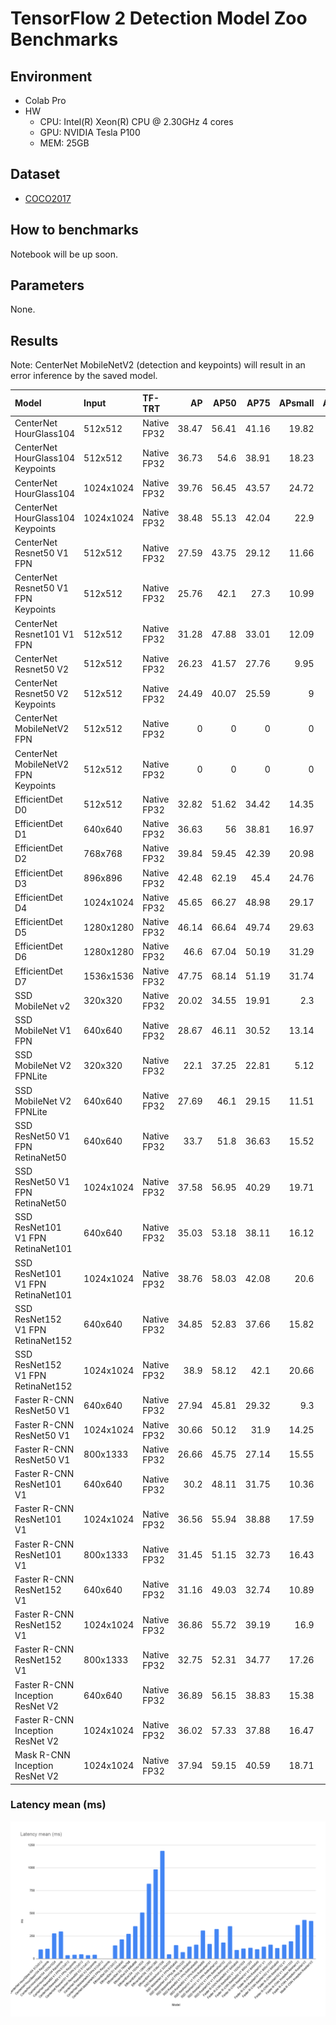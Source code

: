 # TensorFlow 2 Detection Model Zoo Benchmarks

## Environment
    
- Colab Pro
- HW
    - CPU: Intel(R) Xeon(R) CPU @ 2.30GHz 4 cores
    - GPU: NVIDIA Tesla P100
    - MEM: 25GB

## Dataset
- [COCO2017](https://cocodataset.org/#home) 

## How to benchmarks

Notebook will be up soon.

## Parameters
None.

## Results

Note: CenterNet MobileNetV2 (detection and keypoints) will result in an error inference by the saved model.

| Model                               | Input     | TF-TRT      |    AP |   AP50 |   AP75 |   APsmall |   APmedium |   APlarge |   ARmax=1 |   ARmax=10 |   ARmax=100 |   ARsmall |   ARmidium |   ARlarge |   images/sec |   99th_percentile(ms) |   total_time(s) |   latency_mean(ms) |   latency_median(ms) |   latency_min(ms) |
|:------------------------------------|:----------|:------------|------:|-------:|-------:|----------:|-----------:|----------:|----------:|-----------:|------------:|----------:|-----------:|----------:|-------------:|----------------------:|----------------:|-------------------:|---------------------:|------------------:|
| CenterNet HourGlass104              | 512x512   | Native FP32 | 38.47 |  56.41 |  41.16 |     19.82 |      42.5  |     52.74 |     32.48 |      52.7  |       55.59 |     33.27 |      60.56 |     74.12 |         9.95 |                103.96 |          497.4  |             100.49 |               100.39 |             96.66 |
| CenterNet HourGlass104 Keypoints    | 512x512   | Native FP32 | 36.73 |  54.6  |  38.91 |     18.23 |      40.34 |     51.14 |     31.32 |      50.6  |       53.34 |     31.41 |      57.42 |     72.56 |         9.18 |                112.76 |          539.11 |             108.91 |               108.84 |            103.86 |
| CenterNet HourGlass104              | 1024x1024 | Native FP32 | 39.76 |  56.45 |  43.57 |     24.72 |      43.93 |     51.35 |     33.63 |      55.84 |       59.65 |     40.48 |      63.34 |     75.56 |         3.6  |                281.68 |         1375.56 |             277.89 |               277.83 |            273.74 |
| CenterNet HourGlass104 Keypoints    | 1024x1024 | Native FP32 | 38.48 |  55.13 |  42.04 |     22.9  |      42.2  |     51.3  |     32.89 |      54.22 |       57.81 |     38.5  |      61.51 |     74.07 |         3.33 |                304.79 |         1484.65 |             299.93 |               299.92 |            293.45 |
| CenterNet Resnet50 V1 FPN           | 512x512   | Native FP32 | 27.59 |  43.75 |  29.12 |     11.66 |      32.51 |     40.57 |     26.98 |      43.34 |       45.45 |     22.95 |      49.26 |     64.83 |        27    |                 40.48 |          183.41 |              37.05 |                36.9  |             35.91 |
| CenterNet Resnet50 V1 FPN Keypoints | 512x512   | Native FP32 | 25.76 |  42.1  |  27.3  |     10.99 |      29.61 |     38.34 |     25.52 |      41.16 |       43.09 |     21.74 |      46.71 |     61.28 |        23.52 |                 46.62 |          210.56 |              42.54 |                42.47 |             39.27 |
| CenterNet Resnet101 V1 FPN          | 512x512   | Native FP32 | 31.28 |  47.88 |  33.01 |     12.09 |      34.92 |     46.71 |     29.12 |      45.41 |       47.26 |     22.93 |      50.61 |     69.23 |        21.21 |                 50.1  |          233.46 |              47.16 |                47    |             45.75 |
| CenterNet Resnet50 V2               | 512x512   | Native FP32 | 26.23 |  41.57 |  27.76 |      9.95 |      31.54 |     39.23 |     26.33 |      41.44 |       43.27 |     18.34 |      47.59 |     65.32 |        27.19 |                 40.15 |          182.15 |              36.8  |                36.58 |             35.46 |
| CenterNet Resnet50 V2 Keypoints     | 512x512   | Native FP32 | 24.49 |  40.07 |  25.59 |      9    |      28.97 |     38.17 |     25.04 |      39.55 |       41.2  |     17.64 |      45.14 |     63    |        23.63 |                 46.75 |          209.7  |              42.36 |                42.23 |             38.77 |
| CenterNet MobileNetV2 FPN           | 512x512   | Native FP32 |  0    |   0    |   0    |      0    |       0    |      0    |      0    |       0    |        0    |      0    |       0    |      0    |         0    |                  0    |            0    |               0    |                 0    |              0    |
| CenterNet MobileNetV2 FPN Keypoints | 512x512   | Native FP32 |  0    |   0    |   0    |      0    |       0    |      0    |      0    |       0    |        0    |      0    |       0    |      0    |         0    |                  0    |            0    |               0    |                 0    |              0    |
| EfficientDet D0                     | 512x512   | Native FP32 | 32.82 |  51.62 |  34.42 |     14.35 |      36.89 |     50.22 |     28.68 |      44.11 |       46.87 |     23.16 |      53.19 |     67.98 |         6.88 |                171.23 |          723.61 |             146.18 |               145.53 |            116.06 |
| EfficientDet D1                     | 640x640   | Native FP32 | 36.63 |  56    |  38.81 |     16.97 |      40.65 |     54.31 |     30.96 |      48.21 |       51.23 |     27.8  |      56.65 |     71.38 |         4.77 |                239.87 |         1042.14 |             210.53 |               210.23 |            169.27 |
| EfficientDet D2                     | 768x768   | Native FP32 | 39.84 |  59.45 |  42.39 |     20.98 |      44.41 |     56.1  |     33.2  |      51.74 |       55.07 |     33.64 |      60.15 |     73.92 |         3.67 |                310.92 |         1353.44 |             273.42 |               273    |            226.13 |
| EfficientDet D3                     | 896x896   | Native FP32 | 42.48 |  62.19 |  45.4  |     24.76 |      46.36 |     58.35 |     34.12 |      54.34 |       57.81 |     37.31 |      62.58 |     75.01 |         2.81 |                397.05 |         1762.73 |             356.11 |               355.45 |            291.69 |
| EfficientDet D4                     | 1024x1024 | Native FP32 | 45.65 |  66.27 |  48.98 |     29.17 |      50.01 |     61.53 |     35.69 |      56.93 |       60.54 |     43.06 |      65.12 |     76.9  |         1.97 |                566.63 |         2513.32 |             507.74 |               507.64 |            413.97 |
| EfficientDet D5                     | 1280x1280 | Native FP32 | 46.14 |  66.64 |  49.74 |     29.63 |      50.64 |     60.81 |     35.91 |      58.2  |       61.9  |     44.3  |      66.39 |     77.17 |         1.21 |                899.01 |         4086.04 |             825.46 |               824.7  |            716.71 |
| EfficientDet D6                     | 1280x1280 | Native FP32 | 46.6  |  67.04 |  50.19 |     31.29 |      51.49 |     60.33 |     36.24 |      58.82 |       62.55 |     45.85 |      67.05 |     77.61 |         1.02 |               1067.93 |         4863.01 |             982.43 |               981.33 |            853.44 |
| EfficientDet D7                     | 1536x1536 | Native FP32 | 47.75 |  68.14 |  51.19 |     31.74 |      52.07 |     62.86 |     36.72 |      59.43 |       63.17 |     46.49 |      67.6  |     78.71 |         0.84 |               1303.45 |         5875.76 |            1187.02 |              1186.01 |           1009.12 |
| SSD MobileNet v2                    | 320x320   | Native FP32 | 20.02 |  34.55 |  19.91 |      2.3  |      17.24 |     41.34 |     21.25 |      32.51 |       34.44 |      6.86 |      35.13 |     65.43 |        21.14 |                 54.14 |          234.75 |              47.42 |                47.17 |             39.8  |
| SSD MobileNet V1 FPN                | 640x640   | Native FP32 | 28.67 |  46.11 |  30.52 |     13.14 |      31.25 |     41.51 |     26.83 |      43.38 |       46.85 |     23.85 |      51.03 |     66.22 |         6.79 |                161.47 |          730.12 |             147.5  |               147.63 |            123.17 |
| SSD MobileNet V2 FPNLite            | 320x320   | Native FP32 | 22.1  |  37.25 |  22.81 |      5.12 |      23.39 |     38.49 |     21.77 |      33.62 |       36.22 |      7.77 |      41.81 |     60.83 |        14.05 |                 80.64 |          353.13 |              71.34 |                71.11 |             61.3  |
| SSD MobileNet V2 FPNLite            | 640x640   | Native FP32 | 27.69 |  46.1  |  29.15 |     11.51 |      30.39 |     41.05 |     25.45 |      40.67 |       43.85 |     21.21 |      48.31 |     62.72 |         7.5  |                146.8  |          661.05 |             133.55 |               133.56 |            111.32 |
| SSD ResNet50 V1 FPN RetinaNet50     | 640x640   | Native FP32 | 33.7  |  51.8  |  36.63 |     15.52 |      37.06 |     49.51 |     29.89 |      47.37 |       50.94 |     27.28 |      55.93 |     71.63 |         6.46 |                167.23 |          766.87 |             154.92 |               154.87 |            137.57 |
| SSD ResNet50 V1 FPN RetinaNet50     | 1024x1024 | Native FP32 | 37.58 |  56.95 |  40.29 |     19.71 |      41.18 |     50.87 |     32    |      51.43 |       54.98 |     33.85 |      58.33 |     72.7  |         3.23 |                328.88 |         1535.51 |             310.2  |               310.34 |            265.2  |
| SSD ResNet101 V1 FPN RetinaNet101   | 640x640   | Native FP32 | 35.03 |  53.18 |  38.11 |     16.12 |      39.12 |     50.85 |     30.6  |      48.47 |       51.94 |     28.01 |      56.96 |     72.62 |         6.15 |                178.45 |          806.17 |             162.86 |               162.96 |            141.34 |
| SSD ResNet101 V1 FPN RetinaNet101   | 1024x1024 | Native FP32 | 38.76 |  58.03 |  42.08 |     20.6  |      42.45 |     53.08 |     32.55 |      52.15 |       55.64 |     34.37 |      59.74 |     73.98 |         3.07 |                346.32 |         1612.1  |             325.68 |               325.71 |            282.58 |
| SSD ResNet152 V1 FPN RetinaNet152   | 640x640   | Native FP32 | 34.85 |  52.83 |  37.66 |     15.82 |      38.55 |     51.02 |     30.4  |      48.06 |       51.62 |     27.73 |      57.25 |     71.76 |         5.65 |                190.03 |          877.61 |             177.29 |               177.24 |            157.2  |
| SSD ResNet152 V1 FPN RetinaNet152   | 1024x1024 | Native FP32 | 38.9  |  58.12 |  42.1  |     20.66 |      42.53 |     53.18 |     32.61 |      52.14 |       55.8  |     34.02 |      59.82 |     74.04 |         2.8  |                376.88 |         1769.71 |             357.52 |               357.47 |            310.82 |
| Faster R-CNN ResNet50 V1            | 640x640   | Native FP32 | 27.94 |  45.81 |  29.32 |      9.3  |      30.66 |     45.27 |     26.6  |      41.96 |       44.8  |     19.99 |      49.65 |     69.09 |        10.62 |                101.6  |          466.66 |              94.27 |                94.5  |             82.64 |
| Faster R-CNN ResNet50 V1            | 1024x1024 | Native FP32 | 30.66 |  50.12 |  31.9  |     14.25 |      36.84 |     44.42 |     27.82 |      45.22 |       48.63 |     28.41 |      55.2  |     67.01 |         8.91 |                123.05 |          556.75 |             112.47 |               112.64 |             99.9  |
| Faster R-CNN ResNet50 V1            | 800x1333  | Native FP32 | 26.66 |  45.75 |  27.14 |     15.55 |      33.24 |     35.05 |     24.45 |      41.39 |       43.61 |     26.82 |      49.03 |     58.3  |         8.46 |                126.53 |          585.64 |             118.31 |               118.55 |            107    |
| Faster R-CNN ResNet101 V1           | 640x640   | Native FP32 | 30.2  |  48.11 |  31.75 |     10.36 |      33.2  |     47.35 |     28.1  |      43.72 |       46.49 |     21.79 |      51.78 |     69.15 |         9.64 |                111.12 |          514.13 |             103.87 |               103.85 |             93.7  |
| Faster R-CNN ResNet101 V1           | 1024x1024 | Native FP32 | 36.56 |  55.94 |  38.88 |     17.59 |      40.82 |     53.95 |     31.98 |      50.45 |       53.91 |     33.18 |      58.53 |     73.96 |         7.6  |                141.17 |          652.34 |             131.79 |               131.68 |            120.63 |
| Faster R-CNN ResNet101 V1           | 800x1333  | Native FP32 | 31.45 |  51.15 |  32.73 |     16.43 |      37.06 |     41.5  |     27.18 |      45.39 |       47.85 |     28.39 |      53.6  |     63.29 |         6.53 |                161.33 |          758.87 |             153.31 |               153.5  |            142.77 |
| Faster R-CNN ResNet152 V1           | 640x640   | Native FP32 | 31.16 |  49.03 |  32.74 |     10.89 |      34.36 |     49.49 |     28.71 |      44.8  |       47.77 |     22.93 |      53.25 |     70.31 |         8.66 |                122.77 |          572.03 |             115.56 |               115.48 |            106.3  |
| Faster R-CNN ResNet152 V1           | 1024x1024 | Native FP32 | 36.86 |  55.72 |  39.19 |     16.9  |      41.38 |     54.49 |     32.52 |      51.19 |       54.65 |     33.01 |      59.42 |     74.58 |         6.46 |                164.56 |          767.15 |             154.98 |               154.83 |            142.25 |
| Faster R-CNN ResNet152 V1           | 800x1333  | Native FP32 | 32.75 |  52.31 |  34.77 |     17.26 |      37.86 |     43.73 |     28.36 |      46.5  |       48.88 |     29.89 |      54.22 |     64.48 |         5.28 |                197.52 |          938.25 |             189.54 |               189.64 |            178.74 |
| Faster R-CNN Inception ResNet V2    | 640x640   | Native FP32 | 36.89 |  56.15 |  38.83 |     15.38 |      41.3  |     55.93 |     31.79 |      49.11 |       51.53 |     26.9  |      57.05 |     73.97 |         2.71 |                378.49 |         1829.19 |             369.53 |               369.43 |            359.23 |
| Faster R-CNN Inception ResNet V2    | 1024x1024 | Native FP32 | 36.02 |  57.33 |  37.88 |     16.47 |      40.47 |     52.54 |     30.98 |      47.99 |       50.5  |     28.83 |      55.43 |     69.82 |         2.35 |                432.54 |         2104.03 |             425.06 |               424.94 |            415.03 |
| Mask R-CNN Inception ResNet V2      | 1024x1024 | Native FP32 | 37.94 |  59.15 |  40.59 |     18.71 |      42.27 |     53.82 |     31.86 |      49.76 |       52.28 |     31.16 |      57.22 |     71.05 |         2.43 |                551.52 |         2048.51 |             413.84 |               402.45 |            389.71 |

### Latency mean (ms)
![Latency mean (ms)](./benchmark_results/Colab_TF2.4.1_P100_Latency_mean.png)
